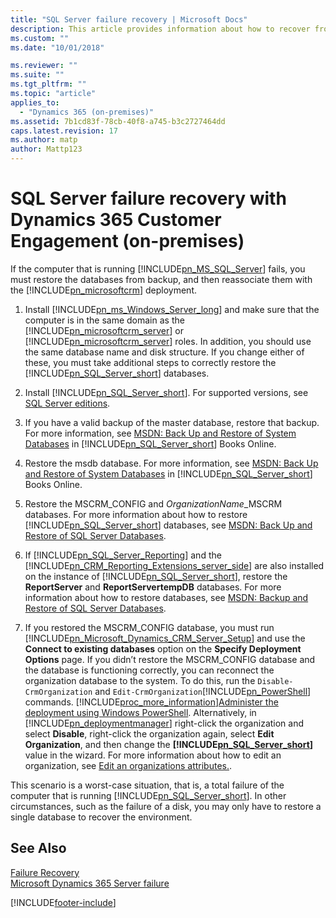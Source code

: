 ```yaml
---
title: "SQL Server failure recovery | Microsoft Docs"
description: This article provides information about how to recover from a SQL Server failure when you use Dynamics 365 Customer Engagement (on-premises) 
ms.custom: ""
ms.date: "10/01/2018"

ms.reviewer: ""
ms.suite: ""
ms.tgt_pltfrm: ""
ms.topic: "article"
applies_to: 
  - "Dynamics 365 (on-premises)"
ms.assetid: 7b1cd83f-78cb-40f8-a745-b3c2727464dd
caps.latest.revision: 17
ms.author: matp
author: Mattp123
---
```

# SQL Server failure recovery with Dynamics 365 Customer Engagement (on-premises)

If the computer that is running [!INCLUDE[pn_MS_SQL_Server](../includes/pn-ms-sql-server.md)] fails, you must restore the databases from backup, and then reassociate them with the [!INCLUDE[pn_microsoftcrm](../includes/pn-microsoftcrm.md)] deployment.  
  
1.  Install [!INCLUDE[pn_ms_Windows_Server_long](../includes/pn-ms-windows-server-long.md)] and make sure that the computer is in the same domain as the [!INCLUDE[pn_microsoftcrm_server](../includes/pn-microsoftcrm-server.md)] or [!INCLUDE[pn_microsoftcrm_server](../includes/pn-microsoftcrm-server.md)] roles. In addition, you should use the same database name and disk structure. If you change either of these, you must take additional steps to correctly restore the [!INCLUDE[pn_SQL_Server_short](../includes/pn-sql-server-short.md)] databases.  
  
2.  Install [!INCLUDE[pn_SQL_Server_short](../includes/pn-sql-server-short.md)]. For supported versions, see [SQL Server editions](software-requirements-for-microsoft-dynamics-365-server.md#sql_server_editions).  
  
3.  If you have a valid backup of the master database, restore that backup. For more information, see [MSDN: Back Up and Restore of System Databases](https://msdn.microsoft.com/library/ms190190\(v=sql.110\).aspx) in [!INCLUDE[pn_SQL_Server_short](../includes/pn-sql-server-short.md)] Books Online.  
  
4.  Restore the msdb database. For more information, see [MSDN: Back Up and Restore of System Databases](https://msdn.microsoft.com/library/ms190190\(v=sql.110\).aspx) in [!INCLUDE[pn_SQL_Server_short](../includes/pn-sql-server-short.md)] Books Online.  
  
5.  Restore the MSCRM_CONFIG and *OrganizationName*_MSCRM databases. For more information about how to restore [!INCLUDE[pn_SQL_Server_short](../includes/pn-sql-server-short.md)] databases, see [MSDN: Back Up and Restore of SQL Server Databases](/sql/relational-databases/backup-restore/back-up-and-restore-of-sql-server-databases).  
  
6.  If [!INCLUDE[pn_SQL_Server_Reporting](../includes/pn-sql-server-reporting.md)] and the [!INCLUDE[pn_CRM_Reporting_Extensions_server_side](../includes/pn-crm-reporting-extensions-server-side.md)] are also installed on the instance of [!INCLUDE[pn_SQL_Server_short](../includes/pn-sql-server-short.md)], restore the **ReportServer** and **ReportServertempDB** databases. For more information about how to restore databases, see [MSDN: Backup and Restore of SQL Server Databases](/sql/relational-databases/backup-restore/back-up-and-restore-of-sql-server-databases).  
  
7.  If you restored the MSCRM_CONFIG database, you must run [!INCLUDE[pn_Microsoft_Dynamics_CRM_Server_Setup](../includes/pn-microsoft-dynamics-crm-server-setup.md)] and use the **Connect to existing databases** option on the **Specify Deployment Options** page. If you didn’t restore the MSCRM_CONFIG database and the database is functioning correctly, you can reconnect the organization database to the system. To do this, run the `Disable-CrmOrganization` and `Edit-CrmOrganization`[!INCLUDE[pn_PowerShell](../includes/pn-powershell.md)] commands. [!INCLUDE[proc_more_information](../includes/proc-more-information.md)][Administer the deployment using Windows PowerShell](administer-the-deployment-using-windows-powershell.md). Alternatively, in [!INCLUDE[pn_deploymentmanager](../includes/pn-deploymentmanager.md)] right-click the organization and select **Disable**, right-click the organization again, select **Edit Organization**, and then change the **[!INCLUDE[pn_SQL_Server_short](../includes/pn-sql-server-short.md)]** value in the wizard.  For more information about how to edit an organization, see  [Edit an organizations attributes.](edit-an-organization-s-attributes.md).  
  
 This scenario is a worst-case situation, that is, a total failure of the computer that is running [!INCLUDE[pn_SQL_Server_short](../includes/pn-sql-server-short.md)]. In other circumstances, such as the failure of a disk, you may only have to restore a single database to recover the environment.  
 
<!--  
 For more information about high availability and disaster recovery using [!INCLUDE[pn_SQL_Server_short](../includes/pn-sql-server-short.md)] availability groups, see [AlwaysOn Availability Groups (SQL Server)](/sql/database-engine/availability-groups/windows/always-on-availability-groups-sql-server) and [Set configuration and organization databases for SQL Server 2012 AlwaysOn failover](configuration-organization-databases-alwayson-failover.md).  -->
  
## See Also  
 [Failure Recovery](microsoft-dynamics-365-failure-recovery.md)  </br> 
 [Microsoft Dynamics 365 Server failure](microsoft-dynamics-365-server-failure-recovery.md)



[!INCLUDE[footer-include](../../../includes/footer-banner.md)]
